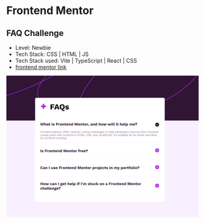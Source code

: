 # Frontend Mentor

## FAQ Challenge

- Level: Newbie
- Tech Stack: CSS | HTML | JS
- Tech Stack used: Vite | TypeScript | React | CSS
- [frontend mentor link](https://www.frontendmentor.io/challenges/faq-accordion-wyfFdeBwBz)

![preview](./preview.png)